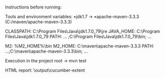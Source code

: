 
Instructions before running:

Tools and environment variables:
•jdk1.7 ->
•apache-maven-3.3.3 (C:/maven/apache-maven-3.3.3)

CLASSPATH: C:\Program Files\Java\jdk1.7.0_79\jre
JAVA_HOME: C:\Program Files\Java\jdk1.7.0_79
PATH: … ;C:\Program Files\Java\jdk1.7.0_79\bin; …

M2: %M2_HOME%\bin
M2_HOME: C:\maven\apache-maven-3.3.3
PATH: …;C:\maven\apache-maven-3.3.3\bin; …

Execution in the project root -> mvn test

HTML report:
\output\cucumber-extent


